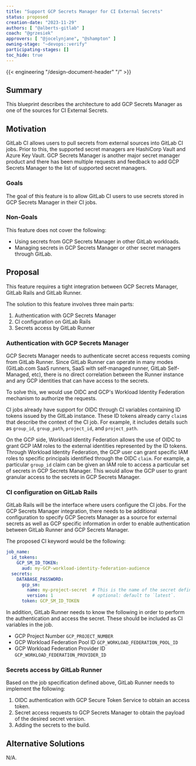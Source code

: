 ```yaml
---
title: "Support GCP Secrets Manager for CI External Secrets"
status: proposed
creation-date: "2023-11-29"
authors: [ "@alberts-gitlab" ]
coach: "@grzesiek"
approvers: [ "@jocelynjane", "@shampton" ]
owning-stage: "~devops::verify"
participating-stages: []
toc_hide: true
---
```


{{< engineering "/design-document-header" "/" >}}

## Summary

This blueprint describes the architecture to add GCP Secrets Manager as one of the
sources for CI External Secrets.

## Motivation

GitLab CI allows users to pull secrets from external sources into GitLab CI jobs.
Prior to this, the supported secret managers are HashiCorp Vault and Azure Key Vault.
GCP Secrets Manager is another major secret manager product and there has been
multiple requests and feedback to add GCP Secrets Manager to the list of
supported secret managers.

### Goals

The goal of this feature is to allow GitLab CI users to use secrets stored in
GCP Secrets Manager in their CI jobs.

### Non-Goals

This feature does not cover the following:

- Using secrets from GCP Secrets Manager in other GitLab workloads.
- Managing secrets in GCP Secrets Manager or other secret managers through GitLab.

## Proposal

This feature requires a tight integration between GCP Secrets Manager, GitLab Rails and GitLab Runner.

The solution to this feature involves three main parts:

1. Authentication with GCP Secrets Manager
1. CI configuration on GitLab Rails
1. Secrets access by GitLab Runner

### Authentication with GCP Secrets Manager

GCP Secrets Manager needs to authenticate secret access requests coming from GitLab Runner.
Since GitLab Runner can operate in many modes (GitLab.com SaaS runners, SaaS with self-managed runner, GitLab Self-Managed, etc),
there is no direct correlation between the Runner instance and any GCP identities that can have access to the secrets.

To solve this, we would use OIDC and GCP's Workload Identity Federation mechanism to authorize the requests.

CI jobs already have support for OIDC through CI variables containing ID tokens issued by the GitLab instance.
These ID tokens already carry `claim`s that describe the context of the CI job.
For example, it includes details such as `group_id`, `group_path`, `project_id`, and `project_path`.

On the GCP side, Workload Identity Federation allows the use of OIDC to grant GCP IAM roles to the external identities
represented by the ID tokens. Through Workload Identity Federation, the GCP user can grant specific IAM roles to
specific principals identified through the OIDC `claim`. For example, a particular `group_id` claim can be given an IAM role
to access a particular set of secrets in GCP Secrets Manager. This would allow the GCP user to grant granular
access to the secrets in GCP Secrets Manager.

### CI configuration on GitLab Rails

GitLab Rails will be the interface where users configure the CI jobs. For the GCP Secrets Manager integration,
there needs to be additional configuration to specify GCP Secrets Manager as a source for external secrets as well as
GCP specific information in order to enable authentication between GitLab Runner and GCP Secrets Manager.

The proposed CI keyword would be the following:

```yaml
job_name:
  id_tokens:
    GCP_SM_ID_TOKEN:
      aud: my-GCP-workload-identity-federation-audience
  secrets:
    DATABASE_PASSWORD:
      gcp_sm:
        name: my-project-secret  # This is the name of the secret defined in GCP Secrets Manager
        version: 1               # optional: default to `latest`.
      token: GCP_SM_ID_TOKEN
```

In addition, GitLab Runner needs to know the following in order to perform the authentication and access the secret.
These should be included as CI variables in the job.

- GCP Project Number `GCP_PROJECT_NUMBER`
- GCP Workload Federation Pool ID `GCP_WORKLOAD_FEDERATION_POOL_ID`
- GCP Workload Federation Provider ID `GCP_WORKLOAD_FEDERATION_PROVIDER_ID`

### Secrets access by GitLab Runner

Based on the job specification defined above, GitLab Runner needs to implement the following:

1. OIDC authentication with GCP Secure Token Service to obtain an access token.
1. Secret access requests to GCP Secrets Manager to obtain the payload of the desired secret version.
1. Adding the secrets to the build.

## Alternative Solutions

N/A.
